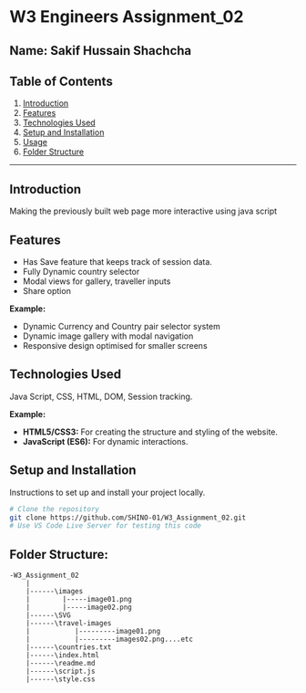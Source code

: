 # W3 Engineers Assignment_02
## Name: Sakif Hussain Shachcha 

## Table of Contents
1. [Introduction](#introduction)
2. [Features](#features)
3. [Technologies Used](#technologies-used)
4. [Setup and Installation](#setup-and-installation)
5. [Usage](#usage)
6. [Folder Structure](#folder-structure)

---

## Introduction
Making the previously built web page more interactive using java script

## Features
- Has Save feature that keeps track of session data.
- Fully Dynamic country selector
- Modal views for gallery, traveller inputs
- Share option

**Example:**
- Dynamic Currency and Country pair selector system
- Dynamic image gallery with modal navigation
- Responsive design optimised for smaller screens

## Technologies Used
Java Script, CSS, HTML, DOM, Session tracking.

**Example:**
- **HTML5/CSS3:** For creating the structure and styling of the website.
- **JavaScript (ES6):** For dynamic interactions.

## Setup and Installation
Instructions to set up and install your project locally. 

```bash
# Clone the repository
git clone https://github.com/SHINO-01/W3_Assignment_02.git
# Use VS Code Live Server for testing this code
```
## Folder Structure:
```
-W3_Assignment_02
    |
    |------\images
    |        |-----image01.png
    |        |-----image02.png
    |------\SVG
    |------\travel-images
    |           |---------image01.png
    |           |---------images02.png....etc
    |------\countries.txt
    |------\index.html
    |------\readme.md
    |------\script.js
    |------\style.css
```
